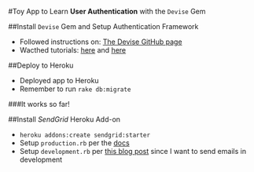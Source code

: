 #Toy App to Learn **User Authentication** with the `Devise` Gem

##Install `Devise` Gem and Setup Authentication Framework
* Followed instructions on: [The Devise GitHub page](https://github.com/plataformatec/devise)
* Wacthed tutorials: [here](https://www.youtube.com/watch?v=qY5HccvIuS4) and [here](https://www.youtube.com/watch?v=3zvyeEYXT78)

##Deploy to Heroku
* Deployed app to Heroku
* Remember to run `rake db:migrate`

###It works so far!

##Install _SendGrid_ Heroku Add-on
* `heroku addons:create sendgrid:starter`
* Setup `production.rb` per the [docs](https://devcenter.heroku.com/articles/sendgrid#ruby-rails)
* Setup `development.rb` per [this blog post](https://howilearnedrails.wordpress.com/2014/02/25/setting-up-email-in-a-rails-4-app-with-action-mailer-in-development-and-sendgrid-in-production-using-heroku/comment-page-1/) since I want to send emails in development
